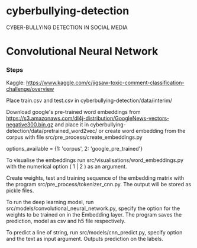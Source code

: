 # cyberbullying-detection
CYBER-BULLYING DETECTION IN SOCIAL MEDIA 

# Convolutional Neural Network
### Steps
Kaggle: https://www.kaggle.com/c/jigsaw-toxic-comment-classification-challenge/overview

Place train.csv and test.csv in cyberbullying-detection/data/interim/

Download google's pre-trained word embeddings from https://s3.amazonaws.com/dl4j-distribution/GoogleNews-vectors-negative300.bin.gz
and place it in cyberbullying-detection/data/pretrained_word2vec/ or create word embedding from the corpus with file src/pre_process/create_embeddings.py

options_available = {1: 'corpus', 2: 'google_pre_trained'} 

To visualise the embeddings run src/visualisations/word_embeddings.py with the numerical option ( 1 | 2 ) as an argument.

Create weights, test and training sequence of the embedding matrix with the program src/pre_process/tokenizer_cnn.py. The output will be stored as pickle files.

To run the deep learning model, run src/models/convolutional_neural_network.py, specify the option for the weights to be trained on in the Embedding layer. The program saves the prediction, model as csv and h5 file respectively.

To predict a line of string, run src/models/cnn_predict.py, specify option and the text as input argument. Outputs prediction on the labels.
